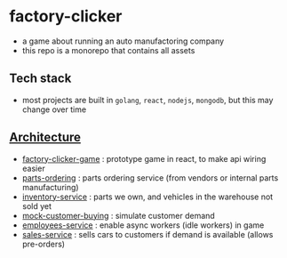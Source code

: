 # factory-clicker
- a game about running an auto manufactoring company
- this repo is a monorepo that contains all assets

## Tech stack
- most projects are built in `golang`, `react`, `nodejs`, `mongodb`, but this may change over time

## [Architecture](docs/FactoryClicker-arch.png)
- [factory-clicker-game](factory-clicker-game) : prototype game in react, to make api wiring easier
- [parts-ordering](parts-ordering) : parts ordering service (from vendors or internal parts manufacturing)
- [inventory-service](inventory-service) : parts we own, and vehicles in the warehouse not sold yet
- [mock-customer-buying](mock-customer-buying) : simulate customer demand
- [employees-service](employees-service) : enable async workers (idle workers) in game
- [sales-service](sales-service) : sells cars to customers if demand is available (allows pre-orders)
